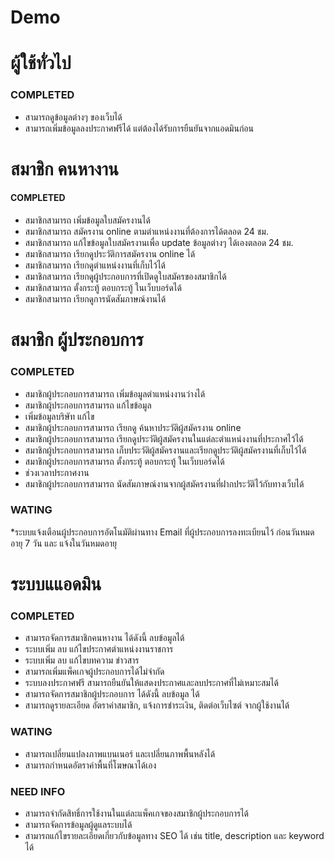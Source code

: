 # Demo



# ผู้ใช้ทั่วไป 

### COMPLETED 
* สามารถดูข้อมูลต่างๆ ของเว็บได้
* สามารถเพิ่มข้อมูลลงประกาศฟรีได้ แต่ต้องได้รับการยืนยันจากแอดมินก่อน 


# สมาชิก คนหางาน 

#### COMPLETED ###
* สมาชิกสามารถ เพิ่มข้อมูลใบสมัครงานได้ 
* สมาชิกสามารถ สมัครงาน online ตามตำแหน่งงานที่ต้องการได้ตลอด 24 ชม. 
* สมาชิกสามารถ แก้ไขข้อมูลใบสมัครงานเพื่อ update ข้อมูลต่างๆ ได้เองตลอด 24 ชม. 
* สมาชิกสามารถ เรียกดูประวัติการสมัครงาน online ได้ 
* สมาชิกสามารถ เรียกดูตำแหน่งงานที่เก็บไว้ได้ 
* สมาชิกสามารถ เรียกดูผู้ประกอบการที่เปิดดูใบสมัครของสมาชิกได้ 
* สมาชิกสามารถ ตั้งกระทู้ ตอบกระทู้ ในเว็บบอร์ดได้ 
* สมาชิกสามารถ เรียกดูการนัดสัมภาษณ์งานได้



# สมาชิก ผู้ประกอบการ 

### COMPLETED
* สมาชิกผู้ประกอบการสามารถ เพิ่มข้อมูลตำแหน่งงานว่างได้ 
* สมาชิกผู้ประกอบการสามารถ แก้ไขข้อมูล 
* เพิ่มข้อมูลบริษัท แก้ไข
* สมาชิกผู้ประกอบการสามารถ เรียกดู ค้นหาประวัติผู้สมัครงาน online 
* สมาชิกผู้ประกอบการสามารถ เรียกดูประวัติผู้สมัครงานในแต่ละตำแหน่งงานที่ประกาศไว้ได้ 
* สมาชิกผู้ประกอบการสามารถ เก็บประวัติผู้สมัครงานและเรียกดูประวัติผู้สมัครงานที่เก็บไว้ได้ 
* สมาชิกผู้ประกอบการสามารถ ตั้งกระทู้ ตอบกระทู้ ในเว็บบอร์ดได้ 
* ช่วงเวลาประกาศงาน
* สมาชิกผู้ประกอบการสามารถ นัดสัมภาษณ์งานจากผู้สมัครงานที่ฝากประวัติไว้กับทางเว็บได้ 

### WATING 
*ระบบแจ้งเตือนผู้ประกอบการอัตโนมัติผ่านทาง Email ที่ผู้ประกอบการลงทะเบียนไว้ ก่อนวันหมดอายุ 7 วัน และ แจ้งในวันหมดอายุ 

# ระบบแแอดมิน
### COMPLETED
* สามารถจัดการสมาชิกคนหางาน ได้ดังนี้ ลบข้อมูลได้ 
* ระบบเพิ่ม ลบ แก้ไขประกาศตำแหน่งงานราชการ 
* ระบบเพิ่ม ลบ แก้ไขบทความ ข่าวสาร 
* สามารถเพิ่มแพ็คเกจผู้ประกอบการได้ไม่จำกัด 
* ระบบลงประกาศฟรี สามารถยืนยันให้แสดงประกาศและลบประกาศที่ไม่เหมาะสมได้ 
* สามารถจัดการสมาชิกผู้ประกอบการ ได้ดังนี้ ลบข้อมูล ได้
* สามารถดูรายละเอียด  อัตราค่าสมาชิก, แจ้งการชำระเงิน, ติดต่อเว็บไซต์ จากผู้ใช้งานได้

### WATING ###
* สามารถเปลี่ยนแปลงภาพแบนเนอร์ และเปลี่ยนภาพพื้นหลังได้  
* สามารถกำหนดอัตราค่าพื้นที่โฆษณาได้เอง 

### NEED INFO
* สามารถจำกัดสิทธิ์การใช้งานในแต่ละแพ็คเกจของสมาชิกผู้ประกอบการได้ 
* สามารถจัดการข้อมูลผู้ดูแลระบบได้ 
* สามารถแก้ไขรายละเอียดเกี่ยวกับข้อมูลทาง SEO ได้ เช่น title, description และ keyword ได้ 



